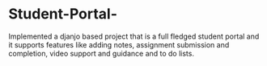 # Student-Portal-
Implemented a djanjo based project that is a full fledged student portal and it supports features like adding notes, assignment submission and completion, video support and guidance and to do lists.

